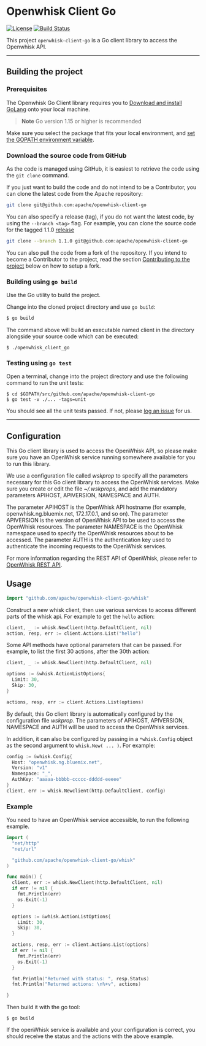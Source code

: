 <!--
#
# Licensed to the Apache Software Foundation (ASF) under one or more
# contributor license agreements.  See the NOTICE file distributed with
# this work for additional information regarding copyright ownership.
# The ASF licenses this file to You under the Apache License, Version 2.0
# (the "License"); you may not use this file except in compliance with
# the License.  You may obtain a copy of the License at
#
#     http://www.apache.org/licenses/LICENSE-2.0
#
# Unless required by applicable law or agreed to in writing, software
# distributed under the License is distributed on an "AS IS" BASIS,
# WITHOUT WARRANTIES OR CONDITIONS OF ANY KIND, either express or implied.
# See the License for the specific language governing permissions and
# limitations under the License.
#
-->

# Openwhisk Client Go
[![License](https://img.shields.io/badge/license-Apache--2.0-blue.svg)](http://www.apache.org/licenses/LICENSE-2.0)
[![Build Status](https://travis-ci.com/apache/openwhisk-client-go.svg?branch=master)](https://travis-ci.com/apache/openwhisk-client-go)

This project `openwhisk-client-go` is a Go client library to access the Openwhisk API.

---

## Building the project

### Prerequisites

The Openwhisk Go Client library requires you to [Download and install GoLang](https://golang.org/dl/) onto your local machine.

> **Note** Go version 1.15 or higher is recommended

Make sure you select the package that fits your local environment, and [set the GOPATH environment variable](https://github.com/golang/go/wiki/SettingGOPATH).

### Download the source code from GitHub

As the code is managed using GitHub, it is easiest to retrieve the code using the `git clone` command.

If you just want to build the code and do not intend to be a Contributor, you can clone the latest code from the Apache repository:

```sh
git clone git@github.com:apache/openwhisk-client-go
```

You can also specify a release (tag), if you do not want the latest code, by using the `--branch <tag>` flag. For example, you can clone the source code for the tagged 1.1.0 [release](https://github.com/apache/openwhisk-client-go/releases)

```sh
git clone --branch 1.1.0 git@github.com:apache/openwhisk-client-go
```

You can also pull the code from a fork of the repository. If you intend to become a Contributor to the project, read the section [Contributing to the project](#contributing-to-the-project) below on how to setup a fork.

### Building using `go build`

Use the Go utility to build the project.

Change into the cloned project directory and use `go build`:

```sh
$ go build
```

The command above will build an executable named client in the directory alongside your source code which can be executed:

```
$ ./openwhisk_client_go
```

### Testing using `go test`

Open a terminal, change into the project directory and use the following command to run the unit tests:

```
$ cd $GOPATH/src/github.com/apache/openwhisk-client-go
$ go test -v ./... -tags=unit
```

You should see all the unit tests passed. If not, please [log an issue](https://github.com/apache/openwhisk-client-go/issues) for us.

---

## Configuration

This Go client library is used to access the OpenWhisk API, so please make sure you have an OpenWhisk service running somewhere
available for you to run this library.

We use a configuration file called _wskprop_ to specify all the parameters necessary for this Go client library to access the OpenWhisk
services. Make sure you create or edit the file _~/.wskprops_, and add the mandatory parameters APIHOST, APIVERSION, NAMESPACE and AUTH.

The parameter APIHOST is the OpenWhisk API hostname (for example, openwhisk.ng.bluemix.net, 172.17.0.1, and so on).
The parameter APIVERSION is the version of OpenWhisk API to be used to access the OpenWhisk resources.
The parameter NAMESPACE is the OpenWhisk namespace used to specify the OpenWhisk resources about to be accessed.
The parameter AUTH is the authentication key used to authenticate the incoming requests to the OpenWhisk services.

For more information regarding the REST API of OpenWhisk, please refer to [OpenWhisk REST API](https://github.com/apache/openwhisk/blob/master/docs/rest_api.md).

## Usage

```go
import "github.com/apache/openwhisk-client-go/whisk"
```

Construct a new whisk client, then use various services to access different parts of the whisk api.  For example to get the `hello` action:

```go
client, _ := whisk.NewClient(http.DefaultClient, nil)
action, resp, err := client.Actions.List("hello")
```

Some API methods have optional parameters that can be passed. For example, to list the first 30 actions, after the 30th action:
```go
client, _ := whisk.NewClient(http.DefaultClient, nil)

options := &whisk.ActionListOptions{
  Limit: 30,
  Skip: 30,
}

actions, resp, err := client.Actions.List(options)
```

By default, this Go client library is automatically configured by the configuration file _wskprop_. The parameters of APIHOST, APIVERSION,
NAMESPACE and AUTH will be used to access the OpenWhisk services.

In addition, it can also be configured by passing in a `*whisk.Config` object as the second argument to `whisk.New( ... )`.  For example:

```go
config := &whisk.Config{
  Host: "openwhisk.ng.bluemix.net",
  Version: "v1"
  Namespace: "_",
  AuthKey: "aaaaa-bbbbb-ccccc-ddddd-eeeee"
}
client, err := whisk.Newclient(http.DefaultClient, config)
```

### Example

You need to have an OpenWhisk service accessible, to run the following example.

```go
import (
  "net/http"
  "net/url"

  "github.com/apache/openwhisk-client-go/whisk"
)

func main() {
  client, err := whisk.NewClient(http.DefaultClient, nil)
  if err != nil {
    fmt.Println(err)
    os.Exit(-1)
  }

  options := &whisk.ActionListOptions{
    Limit: 30,
    Skip: 30,
  }

  actions, resp, err := client.Actions.List(options)
  if err != nil {
    fmt.Println(err)
    os.Exit(-1)
  }

  fmt.Println("Returned with status: ", resp.Status)
  fmt.Println("Returned actions: \n%+v", actions)

}
```

Then build it with the go tool:

```
$ go build
```

If the openWhisk service is available and your configuration is correct, you should receive the status and the actions with the above example.
